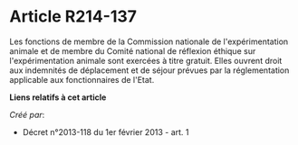 # Article R214-137

Les fonctions de membre de la Commission nationale de l'expérimentation animale et de membre du Comité national de réflexion
éthique sur l'expérimentation animale sont exercées à titre gratuit. Elles ouvrent droit aux indemnités de déplacement et de
séjour prévues par la réglementation applicable aux fonctionnaires de l'Etat.

**Liens relatifs à cet article**

_Créé par_:

  - Décret n°2013-118 du 1er février 2013 - art. 1

